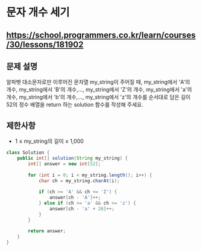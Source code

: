 # 문자 개수 세기
https://school.programmers.co.kr/learn/courses/30/lessons/181902
---
## 문제 설명
알파벳 대소문자로만 이루어진 문자열 my_string이 주어질 때, my_string에서 'A'의 개수, my_string에서 'B'의 개수,..., my_string에서 'Z'의 개수, my_string에서 'a'의 개수, my_string에서 'b'의 개수,..., my_string에서 'z'의 개수를 순서대로 담은 길이 52의 정수 배열을 return 하는 solution 함수를 작성해 주세요.

## 제한사항
+ 1 ≤ my_string의 길이 ≤ 1,000
```java
class Solution {
    public int[] solution(String my_string) {
        int[] answer = new int[52];
        
        for (int i = 0; i < my_string.length(); i++) {
            char ch = my_string.charAt(i);
            
            if (ch >= 'A' && ch <= 'Z') {
                answer[ch - 'A']++;
            } else if (ch >= 'a' && ch <= 'z') {
                answer[ch - 'a' + 26]++;
            }
        }
        
        return answer;
    }
}
```
